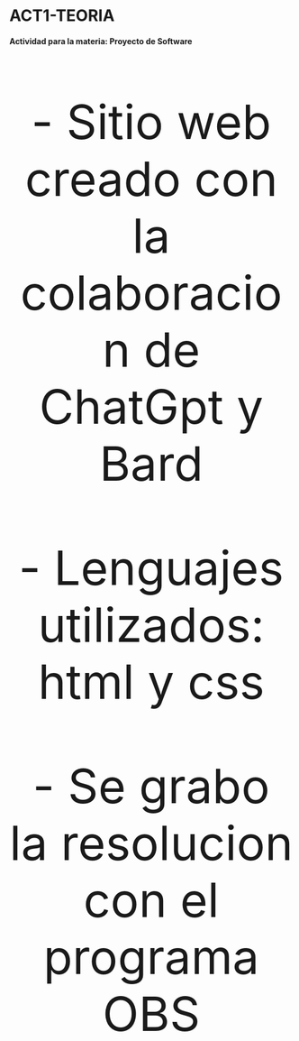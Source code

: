 # ACT1-TEORIA
#### Actividad para la materia:  Proyecto de Software
<p align="center" style="font-size: 84px;"> - Sitio web creado con la colaboracion de ChatGpt y Bard</p>
<p align="center" style="font-size: 84px;"> - Lenguajes utilizados: html y css</p>
<p align="center" style="font-size: 84px;"> - Se grabo la resolucion con el programa OBS</p>
